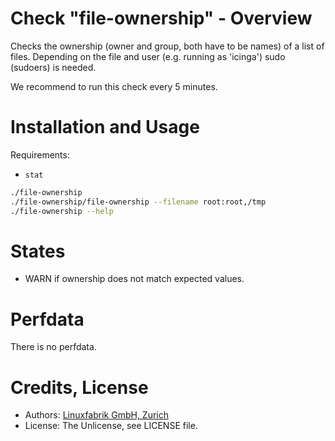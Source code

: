 # Check "file-ownership" - Overview

Checks the ownership (owner and group, both have to be names) of a list of files. Depending on the file and user (e.g. running as 'icinga') sudo (sudoers) is needed.

We recommend to run this check every 5 minutes.


# Installation and Usage

Requirements:
* `stat`

```bash
./file-ownership
./file-ownership/file-ownership --filename root:root,/tmp
./file-ownership --help
```

# States

* WARN if ownership does not match expected values.


# Perfdata

There is no perfdata.


# Credits, License

* Authors: [Linuxfabrik GmbH, Zurich](https://www.linuxfabrik.ch)
* License: The Unlicense, see LICENSE file.
